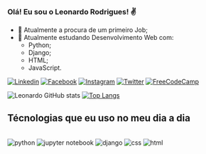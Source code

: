 ### Olá! Eu sou o Leonardo Rodrigues! ✌️

- 🔭 Atualmente a procura de um primeiro Job;
- 🌱 Atualmente estudando Desenvolvimento Web com:
    - Python;
    - Django;
    - HTML;
    - JavaScript.

[![Linkedin](https://img.shields.io/badge/LinkedIn-0077B5?style=for-the-badge&logo=linkedin&logoColor=white)](https://www.linkedin.com/in/leonardorcost/)
[![Facebook](https://img.shields.io/badge/Facebook-1877F2?style=for-the-badge&logo=facebook&logoColor=white)](https://www.facebook.com/leonardo.rodriguesdacosta.3/)
[![Instagram](https://img.shields.io/badge/Instagram-E4405F?style=for-the-badge&logo=instagram&logoColor=white)](https://www.instagram.com/_leonhardc_/?hl=pt-br)
[![Twitter](https://img.shields.io/badge/Twitter-1DA1F2?style=for-the-badge&logo=twitter&logoColor=white)](https://twitter.com/Leonard44259772)
[![FreeCodeCamp](https://img.shields.io/badge/freecodecamp-27273D?style=for-the-badge&logo=freecodecamp&logoColor=white)](https://www.freecodecamp.org/portuguese/fcc260a7665-87e9-4660-949a-145441b66916)

![Leonardo GitHub stats](https://github-readme-stats.vercel.app/api?username=leonhardc&show_icons=true&theme=github_dark)
[![Top Langs](https://github-readme-stats.vercel.app/api/top-langs/?username=leonhardc&langs_count=8&layout=compact&show_icons=true&theme=github_dark)](https://github.com/anuraghazra/github-readme-stats)

## Técnologias que eu uso no meu dia a dia
<div style="display: inline_block">
    <br>
    <img src="https://img.shields.io/badge/Python-14354C?style=for-the-badge&logo=python&logoColor=white" 
    alt="python">
    <img src="https://img.shields.io/badge/Made%20with-Jupyter-orange?style=for-the-badge&logo=Jupyter" 
    alt="jupyter notebook">
    <img src="https://img.shields.io/badge/Django-092E20?style=for-the-badge&logo=django&logoColor=white" 
    alt="django">
    <img src="https://img.shields.io/badge/CSS3-1572B6?style=for-the-badge&logo=css3&logoColor=white" 
    alt="css">
    <img src="https://img.shields.io/badge/HTML5-E34F26?style=for-the-badge&logo=html5&logoColor=white" 
    alt="html">
    <br>
</div>
